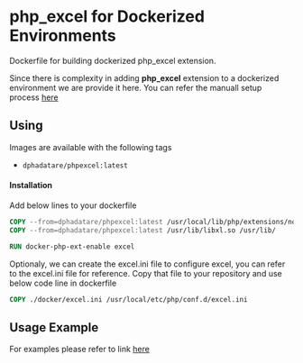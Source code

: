 # php_excel for Dockerized Environments

Dockerfile for building dockerized php_excel extension.

Since there is complexity in adding **php_excel** extension to a dockerized environment we are provide it here.
You can refer the manuall setup process [here](https://www.libxl.com/php.html)

## Using

Images are available with the following tags

* `dphadatare/phpexcel:latest`

#### Installation

Add below lines to your dockerfile

```dockerfile
COPY --from=dphadatare/phpexcel:latest /usr/local/lib/php/extensions/no-debug-non-zts-20180731/excel.so /usr/local/lib/php/extensions/no-debug-non-zts-20180731/
COPY --from=dphadatare/phpexcel:latest /usr/lib/libxl.so /usr/lib/

RUN docker-php-ext-enable excel
```

Optionaly, we can create the excel.ini file to configure excel, you can refer to the excel.ini file for reference. Copy that file to your repository and use below code line in dockerfile

````dockerfile
COPY ./docker/excel.ini /usr/local/etc/php/conf.d/excel.ini
````

## Usage Example

For examples please refer to link [here](https://github.com/iliaal/php_excel) 


